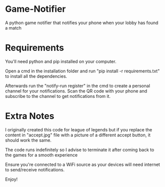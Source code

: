 # Game-Notifier
A python game notifier that notifies your phone when your lobby has found a match

# Requirements

You'll need python and pip installed on your computer.

Open a cmd in the installation folder and run "pip install -r requirements.txt" to install all the dependencies.

Afterwards run the "notify-run register" in the cmd to create a personal channel for your notifications.
Scan the QR code with your phone and subscribe to the channel to get notifications from it.

# Extra Notes

I originally created this code for league of legends but if you replace the content in "accept.jpg" file with a picture of a different accept button, it should work the same.

The code runs indefinitely so I advise to terminate it after coming back to the games for a smooth experience

Ensure you're connected to a WiFi source as your devices will need internet to send/receive notifications.

Enjoy!